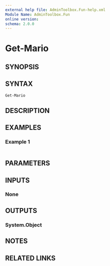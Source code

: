 ```yaml
---
external help file: AdminToolbox.Fun-help.xml
Module Name: AdminToolbox.Fun
online version:
schema: 2.0.0
---
```


# Get-Mario

## SYNOPSIS


## SYNTAX

```
Get-Mario
```

## DESCRIPTION


## EXAMPLES

### Example 1
```powershell

```



## PARAMETERS

## INPUTS

### None

## OUTPUTS

### System.Object
## NOTES

## RELATED LINKS
